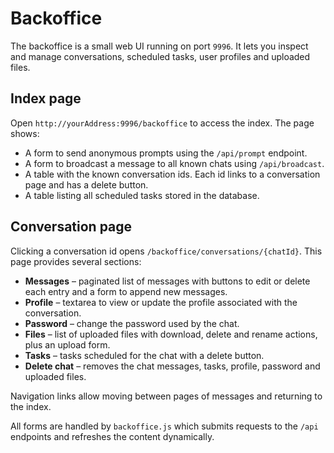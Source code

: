 # Backoffice

The backoffice is a small web UI running on port `9996`. It lets you inspect
and manage conversations, scheduled tasks, user profiles and uploaded files.

## Index page

Open `http://yourAddress:9996/backoffice` to access the index. The page shows:

* A form to send anonymous prompts using the `/api/prompt` endpoint.
* A form to broadcast a message to all known chats using `/api/broadcast`.
* A table with the known conversation ids. Each id links to a conversation page and has a delete button.
* A table listing all scheduled tasks stored in the database.

## Conversation page

Clicking a conversation id opens `/backoffice/conversations/{chatId}`. This page
provides several sections:

* **Messages** – paginated list of messages with buttons to edit or delete each
  entry and a form to append new messages.
* **Profile** – textarea to view or update the profile associated with the conversation.
* **Password** – change the password used by the chat.
* **Files** – list of uploaded files with download, delete and rename actions,
  plus an upload form.
* **Tasks** – tasks scheduled for the chat with a delete button.
* **Delete chat** – removes the chat messages, tasks, profile, password and uploaded files.

Navigation links allow moving between pages of messages and returning to the
index.

All forms are handled by `backoffice.js` which submits requests to the `/api`
endpoints and refreshes the content dynamically.
